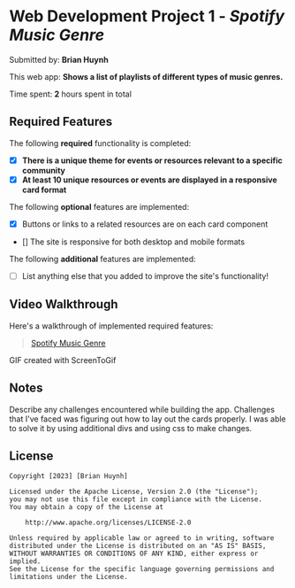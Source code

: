 # Web Development Project 1 - *Spotify Music Genre*

Submitted by: **Brian Huynh**

This web app: **Shows a list of playlists of different types of music genres.**

Time spent: **2** hours spent in total

## Required Features

The following **required** functionality is completed:

- [x] **There is a unique theme for events or resources relevant to a specific community**
- [x] **At least 10 unique resources or events are displayed in a responsive card format**

The following **optional** features are implemented:

- [x] Buttons or links to a related resources are on each card component
- [] The site is responsive for both desktop and mobile formats

The following **additional** features are implemented:

* [ ] List anything else that you added to improve the site's functionality!

## Video Walkthrough

Here's a walkthrough of implemented required features:

<blockquote class="imgur-embed-pub" lang="en" data-id="a/1e9SPwM"  ><a href="//imgur.com/a/1e9SPwM">Spotify Music Genre</a></blockquote><script async src="//s.imgur.com/min/embed.js" charset="utf-8"></script>
<!-- Replace this with whatever GIF tool you used! -->
GIF created with ScreenToGif 
<!-- Recommended tools:
[Kap](https://getkap.co/) for macOS
[ScreenToGif](https://www.screentogif.com/) for Windows
[peek](https://github.com/phw/peek) for Linux. -->

## Notes

Describe any challenges encountered while building the app.
Challenges that I've faced was figuring out how to lay out the cards properly.  I was able to solve it by using additional divs and using css to make changes.  
## License

    Copyright [2023] [Brian Huynh]

    Licensed under the Apache License, Version 2.0 (the "License");
    you may not use this file except in compliance with the License.
    You may obtain a copy of the License at

        http://www.apache.org/licenses/LICENSE-2.0

    Unless required by applicable law or agreed to in writing, software
    distributed under the License is distributed on an "AS IS" BASIS,
    WITHOUT WARRANTIES OR CONDITIONS OF ANY KIND, either express or implied.
    See the License for the specific language governing permissions and
    limitations under the License.